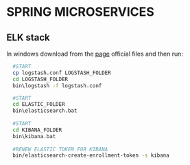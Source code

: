 # SPRING MICROSERVICES


## ELK stack

In windows download from the [page](https://www.elastic.co/) official files and then run:

```bash
  #START
  cp logstash.conf LOGSTASH_FOLDER
  cd LOGSTASH_FOLDER
  bin\logstash -f logstash.conf

  #START
  cd ELASTIC_FOLDER
  bin\elasticsearch.bat 
  
  #START
  cd KIBANA_FOLDER
  bin\kibana.bat
  
  #RENEW ELASTIC TOKEN FOR KIBANA
  bin/elasticsearch-create-enrollment-token -s kibana
```